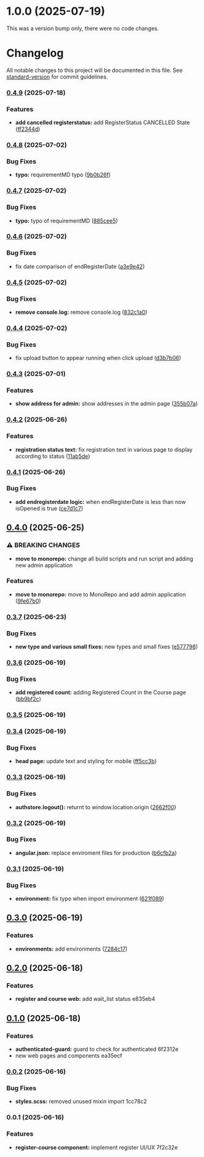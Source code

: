 # 1.0.0 (2025-07-19)

This was a version bump only, there were no code changes.

# Changelog

All notable changes to this project will be documented in this file. See [standard-version](https://github.com/conventional-changelog/standard-version) for commit guidelines.

### [0.4.9](https://github.com/sspf-dss/sspf-web/compare/v0.4.8...v0.4.9) (2025-07-18)


### Features

* **add cancelled registerstatus:** add RegisterStatus CANCELLED State ([ff2344d](https://github.com/sspf-dss/sspf-web/commit/ff2344d74e3ac31951978240563e886afa99d891))

### [0.4.8](https://github.com/sspf-dss/sspf-web/compare/v0.4.7...v0.4.8) (2025-07-02)


### Bug Fixes

* **typo:** requirementMD typo ([9b0b26f](https://github.com/sspf-dss/sspf-web/commit/9b0b26f61bef0f4c9efd8c469ef30abb951c6ecd))

### [0.4.7](https://github.com/sspf-dss/sspf-web/compare/v0.4.6...v0.4.7) (2025-07-02)


### Bug Fixes

* **typo:** typo of requirementMD ([885cee5](https://github.com/sspf-dss/sspf-web/commit/885cee5c955718b9c40b69042526bc3a571d6600))

### [0.4.6](https://github.com/sspf-dss/sspf-web/compare/v0.4.5...v0.4.6) (2025-07-02)


### Bug Fixes

* fix date comparison of endRegisterDate ([a3e9e42](https://github.com/sspf-dss/sspf-web/commit/a3e9e42023bd61c7ad29a7b36a9d27c58518cb26))

### [0.4.5](https://github.com/sspf-dss/sspf-web/compare/v0.4.4...v0.4.5) (2025-07-02)


### Bug Fixes

* **remove console.log:** remove console.log ([832c1a0](https://github.com/sspf-dss/sspf-web/commit/832c1a0224456e637a6a3327791d90672e88e4bc))

### [0.4.4](https://github.com/sspf-dss/sspf-web/compare/v0.4.3...v0.4.4) (2025-07-02)


### Bug Fixes

* fix upload button to appear running when click upload ([d3b7b06](https://github.com/sspf-dss/sspf-web/commit/d3b7b06e37aba4d1fd400bd15bed52aee031952b))

### [0.4.3](https://github.com/sspf-dss/sspf-web/compare/v0.4.2...v0.4.3) (2025-07-01)


### Features

* **show address for admin:** show addresses in the admin page ([355b07a](https://github.com/sspf-dss/sspf-web/commit/355b07ad8f2d843bacd5a2ee5aa7e4943bf88ae5))

### [0.4.2](https://github.com/sspf-dss/sspf-web/compare/v0.4.1...v0.4.2) (2025-06-26)


### Features

* **registration status text:** fix registration text in various page to display according to status ([11ab5de](https://github.com/sspf-dss/sspf-web/commit/11ab5de5f0c16f796d544aeef261f0f7edd33b7b))

### [0.4.1](https://github.com/sspf-dss/sspf-web/compare/v0.4.0...v0.4.1) (2025-06-26)


### Bug Fixes

* **add endregisterdate logic:** when endRegisterDate is less than now isOpened is true ([ce7d1c7](https://github.com/sspf-dss/sspf-web/commit/ce7d1c72bb89d5b507d9c6bd71e9a4360d3c4f9c))

## [0.4.0](https://github.com/sspf-dss/sspf-web/compare/v0.3.7...v0.4.0) (2025-06-25)


### ⚠ BREAKING CHANGES

* **move to monorepo:** change all build scripts and run script and adding new admin application

### Features

* **move to monorepo:** move to MonoRepo and add admin application ([9fe67b0](https://github.com/sspf-dss/sspf-web/commit/9fe67b0de3c355a8b31abc3cb0c19f524fd74a99))

### [0.3.7](https://github.com/sspf-dss/sspf-web/compare/v0.3.6...v0.3.7) (2025-06-23)


### Bug Fixes

* **new type and various small fixes:** new types and small fixes ([e577798](https://github.com/sspf-dss/sspf-web/commit/e577798027e3352c8a16264cc94a3b5182a0fb20))

### [0.3.6](https://github.com/sspf-dss/sspf-web/compare/v0.3.5...v0.3.6) (2025-06-19)


### Bug Fixes

* **add registered count:** adding Registered Count in the Course page ([bb9bf2c](https://github.com/sspf-dss/sspf-web/commit/bb9bf2c10c20b7d871ba0f22a9406b6e97c51500))

### [0.3.5](https://github.com/sspf-dss/sspf-web/compare/v0.3.4...v0.3.5) (2025-06-19)

### [0.3.4](https://github.com/sspf-dss/sspf-web/compare/v0.3.3...v0.3.4) (2025-06-19)


### Bug Fixes

* **head page:** update text and styling for mobile ([ff5cc3b](https://github.com/sspf-dss/sspf-web/commit/ff5cc3b1a978c588cc6f342a48ed911303d186a3))

### [0.3.3](https://github.com/sspf-dss/sspf-web/compare/v0.3.2...v0.3.3) (2025-06-19)


### Bug Fixes

* **authstore.logout():** returnt to window.location.origin ([2662f00](https://github.com/sspf-dss/sspf-web/commit/2662f0082578af8f273780564e22048fc5b3336d))

### [0.3.2](https://github.com/sspf-dss/sspf-web/compare/v0.3.1...v0.3.2) (2025-06-19)


### Bug Fixes

* **angular.json:** replace enviroment files for production ([b6cfb2a](https://github.com/sspf-dss/sspf-web/commit/b6cfb2a2a1d29bdacc50151700de03f123e2ff66))

### [0.3.1](https://github.com/sspf-dss/sspf-web/compare/v0.3.0...v0.3.1) (2025-06-19)


### Bug Fixes

* **environment:** fix typo when import environment ([621f089](https://github.com/sspf-dss/sspf-web/commit/621f089ea938a0b367192ea9ca17ccb625047b1f))

## [0.3.0](https://github.com/sspf-dss/sspf-web/compare/v0.2.0...v0.3.0) (2025-06-19)


### Features

* **environments:** add environments ([7284c17](https://github.com/sspf-dss/sspf-web/commit/7284c17f34e926cfc57d58219649caa2d09fb34f))

## [0.2.0](///compare/v0.1.0...v0.2.0) (2025-06-18)


### Features

* **register and course web:** add wait_list status e835eb4

## [0.1.0](///compare/v0.0.2...v0.1.0) (2025-06-18)


### Features

* **authenticated-guard:** guard to check for authenticated 6f2312e
* new web pages and components ea35ecf

### [0.0.2](///compare/v0.0.1...v0.0.2) (2025-06-16)


### Bug Fixes

* **styles.scss:** removed unused mixin import 1cc78c2

### 0.0.1 (2025-06-16)


### Features

* **register-course component:** implement register UI/UX 7f2c32e
